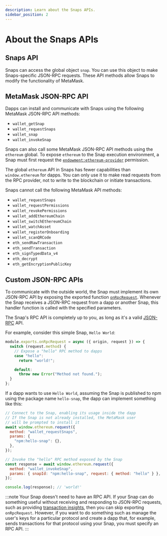 ```yaml
---
description: Learn about the Snaps APIs.
sidebar_position: 2
---
```


# About the Snaps APIs

## Snaps API

Snaps can access the global object `snap`.
You can use this object to make Snaps-specific JSON-RPC requests.
These API methods allow Snaps to modify the functionality of MetaMask.

## MetaMask JSON-RPC API

Dapps can install and communicate with Snaps using the following MetaMask JSON-RPC API methods:

- `wallet_getSnap`
- `wallet_requestSnaps`
- `wallet_snap`
- `wallet_invokeSnap`

Snaps can also call some MetaMask JSON-RPC API methods using the `ethereum` global.
To expose `ethereum` to the Snap execution environment, a Snap must first request the
[`endowment:ethereum-provider`](../reference/permissions.md#endowmentethereum-provider) permission.

The global `ethereum` API in Snaps has fewer capabilities than `window.ethereum` for dapps.
You can only use it to make read requests from the RPC provider, not to write to the blockchain or
initiate transactions.

Snaps cannot call the following MetaMask API methods:

- `wallet_requestSnaps`
- `wallet_requestPermissions`
- `wallet_revokePermissions`
- `wallet_addEthereumChain`
- `wallet_switchEthereumChain`
- `wallet_watchAsset`
- `wallet_registerOnboarding`
- `wallet_scanQRCode`
- `eth_sendRawTransaction`
- `eth_sendTransaction`
- `eth_signTypedData_v4`
- `eth_decrypt`
- `eth_getEncryptionPublicKey`

## Custom JSON-RPC APIs

To communicate with the outside world, the Snap must implement its own JSON-RPC API by exposing
the exported function [`onRpcRequest`](../reference/exports.md#onrpcrequest).
Whenever the Snap receives a JSON-RPC request from a dapp or another Snap, this handler function is
called with the specified parameters.

The Snap's RPC API is completely up to you, as long as it's a valid
[JSON-RPC](https://www.jsonrpc.org/specification) API.

For example, consider this simple Snap, `Hello World`:

```typescript title="index.ts"
module.exports.onRpcRequest = async ({ origin, request }) => {
  switch (request.method) {
    // Expose a "hello" RPC method to dapps
    case "hello":
      return "world!";

    default:
      throw new Error("Method not found.");
  }
};
```

If a dapp wants to use `Hello World`, assuming the Snap is published to npm using the
package name `hello-snap`, the dapp can implement something like this:

```javascript
// Connect to the Snap, enabling its usage inside the dapp
// If the Snap is not already installed, the MetaMask user 
// will be prompted to install it
await window.ethereum.request({
  method: "wallet_requestSnaps",
  params: {
    "npm:hello-snap": {},
  },
});

// Invoke the "hello" RPC method exposed by the Snap
const response = await window.ethereum.request({
  method: "wallet_invokeSnap",
  params: { snapId: "npm:hello-snap", request: { method: "hello" } },
});

console.log(response); // 'world!'
```

:::note
Your Snap doesn't need to have an RPC API.
If your Snap can do something useful without receiving and responding to JSON-RPC requests, such as
providing [transaction insights](../reference/exports.md#ontransaction), then you can skip exporting
`onRpcRequest`.
However, if you want to do something such as manage the user's keys for a particular protocol and
create a dapp that, for example, sends transactions for that protocol using your Snap, you must
specify an RPC API.
:::
